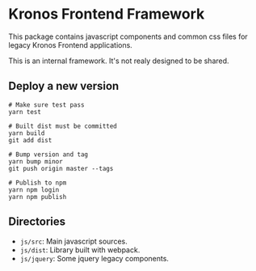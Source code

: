 # Kronos Frontend Framework

This package contains javascript components and common css files for legacy Kronos Frontend applications.

This is an internal framework. It's not realy designed to be shared.


## Deploy a new version
```
# Make sure test pass
yarn test

# Built dist must be committed
yarn build
git add dist

# Bump version and tag
yarn bump minor
git push origin master --tags

# Publish to npm
yarn npm login
yarn npm publish
```

## Directories

- `js/src`: Main javascript sources.
- `js/dist`: Library built with webpack.
- `js/jquery`: Some jquery legacy components.
